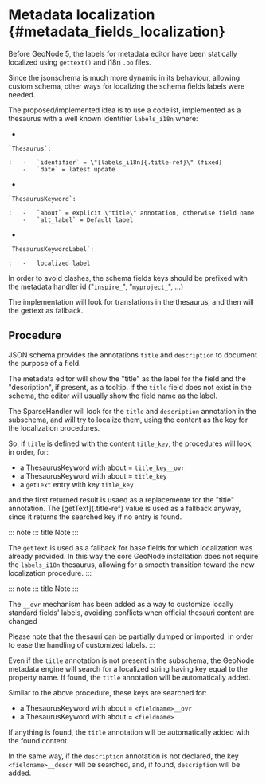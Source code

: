# Metadata localization {#metadata_fields_localization}

Before GeoNode 5, the labels for metadata editor have been statically localized using `gettext()` and i18n `.po` files.

Since the jsonschema is much more dynamic in its behaviour, allowing custom schema, other ways for localizing the schema fields labels were needed.

The proposed/implemented idea is to use a codelist, implemented as a thesaurus with a well known identifier `labels_i18n` where:

-   

    `Thesaurus`:

    :   -   `identifier` = \"[labels_i18n]{.title-ref}\" (fixed)
        -   `date` = latest update

-   

    `ThesaurusKeyword`:

    :   -   `about` = explicit \"title\" annotation, otherwise field name
        -   `alt_label` = Default label

-   

    `ThesaurusKeywordLabel`:

    :   -   localized label

In order to avoid clashes, the schema fields keys should be prefixed with the metadata handler id (\"`inspire_`\", \"`myproject_`\", \...)

The implementation will look for translations in the thesaurus, and then will the gettext as fallback.

## Procedure

JSON schema provides the annotations `title` and `description` to document the purpose of a field.

The metadata editor will show the \"title\" as the label for the field and the \"description\", if present, as a tooltip.
If the `title` field does not exist in the schema, the editor will usually show the field name as the label.

The SparseHandler will look for the `title` and `description` annotation in the subschema, and will try to localize them, using the content as the key for the localization procedures.

So, if `title` is defined with the content `title_key`, the procedures will look, in order, for:

-   a ThesaurusKeyword with about = `title_key__ovr`
-   a ThesaurusKeyword with about = `title_key`
-   a `getText` entry with key `title_key`

and the first returned result is usaed as a replacemente for the \"title\" annotation. The [getText]{.title-ref} value is used as a fallback anyway, since it returns the searched key if no entry is found.

::: note
::: title
Note
:::

The `getText` is used as a fallback for base fields for which localization was already provided. In this way the core GeoNode installation does not require the `labels_i18n` thesaurus, allowing for a smooth transition toward the new localization procedure.
:::

::: note
::: title
Note
:::

The `__ovr` mechanism has been added as a way to customize locally standard fields\' labels, avoiding conflicts when official thesauri content are changed

Please note that the thesauri can be partially dumped or imported, in order to ease the handling of customized labels.
:::

Even if the `title` annotation is not present in the subschema, the GeoNode metadata engine will search for a localized string having key equal to the property name. If found, the `title` annotation will be automatically added.

Similar to the above procedure, these keys are searched for:

-   a ThesaurusKeyword with about = `<fieldname>__ovr`
-   a ThesaurusKeyword with about = `<fieldname>`

If anything is found, the `title` annotation will be automatically added with the found content.

In the same way, if the `description` annotation is not declared, the key `<fieldname>__descr` will be searched, and, if found, `description` will be added.

